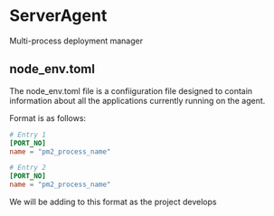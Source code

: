 # ServerAgent

Multi-process deployment manager

## node_env.toml

The node_env.toml file is a confiiguration file designed to contain information about all the applications currently running on the agent.

Format is as follows:

```toml
# Entry 1
[PORT_NO]
name = "pm2_process_name"

# Entry 2
[PORT_NO]
name = "pm2_process_name"
```

We will be adding to this format as the project develops
